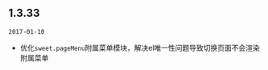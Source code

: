 ## 1.3.33

`2017-01-10`

<content>

- 优化`sweet.pageMenu`附属菜单模块，解决el唯一性问题导致切换页面不会渲染附属菜单

</content>

</timeline>


